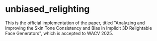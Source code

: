 # unbiased_relighting
This is the official implementation of the paper, titled "Analyzing and Improving the Skin Tone Consistency and Bias in Implicit 3D Relightable Face Generators", which is accepted to WACV 2025.
